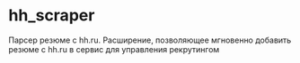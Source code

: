 # hh_scraper
Парсер резюме с hh.ru.  Расширение, позволяющее мгновенно добавить резюме с hh.ru в сервис для управления рекрутингом
